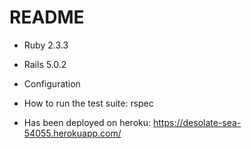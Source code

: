 # README

* Ruby 2.3.3

* Rails 5.0.2

* Configuration

* How to run the test suite: rspec

* Has been deployed on heroku: https://desolate-sea-54055.herokuapp.com/